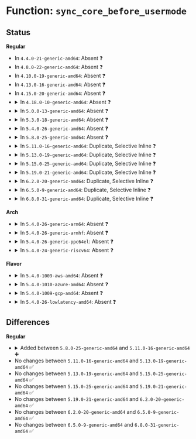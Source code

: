 # Function: <code>sync_core_before_usermode</code>

## Status
<b>Regular</b>
<ul>
<li>
In <code>4.4.0-21-generic-amd64</code>: Absent ❓
</li>
<li>
In <code>4.8.0-22-generic-amd64</code>: Absent ❓
</li>
<li>
In <code>4.10.0-19-generic-amd64</code>: Absent ❓
</li>
<li>
In <code>4.13.0-16-generic-amd64</code>: Absent ❓
</li>
<li>
In <code>4.15.0-20-generic-amd64</code>: Absent ❓
</li>
<li>
<details>
<summary>In <code>4.18.0-10-generic-amd64</code>: Absent ❓</summary>

```json
{
  "name": "sync_core_before_usermode",
  "collision_type": "Unique Static",
  "inline_type": "Full",
  "funcs": [
    {
      "addr": 18446744071579612736,
      "name": "sync_core_before_usermode",
      "external": false,
      "loc": "arch/x86/include/asm/sync_core.h:14",
      "file": "kernel/sched/core.c",
      "inline": "declared, inlined",
      "caller_inline": [
        "kernel/sched/core.c:finish_task_switch"
      ],
      "caller_func": []
    }
  ],
  "symbols": []
}
```
</details>
</li>
<li>
<details>
<summary>In <code>5.0.0-13-generic-amd64</code>: Absent ❓</summary>

```json
{
  "name": "sync_core_before_usermode",
  "collision_type": "Unique Static",
  "inline_type": "Full",
  "funcs": [
    {
      "addr": 18446744071579651039,
      "name": "sync_core_before_usermode",
      "external": false,
      "loc": "arch/x86/include/asm/sync_core.h:14",
      "file": "kernel/sched/core.c",
      "inline": "declared, inlined",
      "caller_inline": [
        "kernel/sched/core.c:finish_task_switch"
      ],
      "caller_func": []
    }
  ],
  "symbols": []
}
```
</details>
</li>
<li>
<details>
<summary>In <code>5.3.0-18-generic-amd64</code>: Absent ❓</summary>

```json
{
  "name": "sync_core_before_usermode",
  "collision_type": "Unique Static",
  "inline_type": "Full",
  "funcs": [
    {
      "addr": 18446744071579674579,
      "name": "sync_core_before_usermode",
      "external": false,
      "loc": "arch/x86/include/asm/sync_core.h:14",
      "file": "kernel/sched/core.c",
      "inline": "declared, inlined",
      "caller_inline": [
        "kernel/sched/core.c:finish_task_switch"
      ],
      "caller_func": []
    }
  ],
  "symbols": []
}
```
</details>
</li>
<li>
<details>
<summary>In <code>5.4.0-26-generic-amd64</code>: Absent ❓</summary>

```json
{
  "name": "sync_core_before_usermode",
  "collision_type": "Unique Static",
  "inline_type": "Full",
  "funcs": [
    {
      "addr": 18446744071579712890,
      "name": "sync_core_before_usermode",
      "external": false,
      "loc": "arch/x86/include/asm/sync_core.h:14",
      "file": "kernel/sched/core.c",
      "inline": "declared, inlined",
      "caller_inline": [
        "kernel/sched/core.c:finish_task_switch"
      ],
      "caller_func": []
    }
  ],
  "symbols": []
}
```
</details>
</li>
<li>
<details>
<summary>In <code>5.8.0-25-generic-amd64</code>: Absent ❓</summary>

```json
{
  "name": "sync_core_before_usermode",
  "collision_type": "Unique Static",
  "inline_type": "Full",
  "funcs": [
    {
      "addr": 18446744071579758867,
      "name": "sync_core_before_usermode",
      "external": false,
      "loc": "arch/x86/include/asm/sync_core.h:14",
      "file": "kernel/sched/core.c",
      "inline": "declared, inlined",
      "caller_inline": [
        "kernel/sched/core.c:finish_task_switch"
      ],
      "caller_func": []
    }
  ],
  "symbols": []
}
```
</details>
</li>
<li>
<details>
<summary>In <code>5.11.0-16-generic-amd64</code>: Duplicate, Selective Inline ❓</summary>

```c
void sync_core_before_usermode()
```

```json
{
  "name": "sync_core_before_usermode",
  "collision_type": "Static Duplication",
  "inline_type": "Selective",
  "funcs": [
    {
      "addr": 18446744071579724544,
      "name": "sync_core_before_usermode",
      "external": false,
      "loc": "arch/x86/include/asm/sync_core.h:96",
      "file": "kernel/sched/core.c",
      "inline": "seen, unknown",
      "caller_inline": [],
      "caller_func": []
    },
    {
      "addr": 18446744071579929291,
      "name": "sync_core_before_usermode",
      "external": false,
      "loc": "arch/x86/include/asm/sync_core.h:96",
      "file": "kernel/sched/membarrier.c",
      "inline": "declared, inlined",
      "caller_inline": [
        "kernel/sched/membarrier.c:ipi_sync_core"
      ],
      "caller_func": []
    }
  ],
  "symbols": [
    {
      "addr": 18446744071579724544,
      "name": "sync_core_before_usermode",
      "section": ".text",
      "bind": "STB_LOCAL",
      "size": 42
    }
  ]
}
```
</details>
</li>
<li>
<details>
<summary>In <code>5.13.0-19-generic-amd64</code>: Duplicate, Selective Inline ❓</summary>

```c
void sync_core_before_usermode()
```

```json
{
  "name": "sync_core_before_usermode",
  "collision_type": "Static Duplication",
  "inline_type": "Selective",
  "funcs": [
    {
      "addr": 18446744071579731920,
      "name": "sync_core_before_usermode",
      "external": false,
      "loc": "arch/x86/include/asm/sync_core.h:96",
      "file": "kernel/sched/core.c",
      "inline": "seen, unknown",
      "caller_inline": [],
      "caller_func": []
    },
    {
      "addr": 18446744071579937195,
      "name": "sync_core_before_usermode",
      "external": false,
      "loc": "arch/x86/include/asm/sync_core.h:96",
      "file": "kernel/sched/membarrier.c",
      "inline": "declared, inlined",
      "caller_inline": [
        "kernel/sched/membarrier.c:ipi_sync_core"
      ],
      "caller_func": []
    }
  ],
  "symbols": [
    {
      "addr": 18446744071579731920,
      "name": "sync_core_before_usermode",
      "section": ".text",
      "bind": "STB_LOCAL",
      "size": 49
    }
  ]
}
```
</details>
</li>
<li>
<details>
<summary>In <code>5.15.0-25-generic-amd64</code>: Duplicate, Selective Inline ❓</summary>

```c
void sync_core_before_usermode()
```

```json
{
  "name": "sync_core_before_usermode",
  "collision_type": "Static Duplication",
  "inline_type": "Selective",
  "funcs": [
    {
      "addr": 18446744071579811936,
      "name": "sync_core_before_usermode",
      "external": false,
      "loc": "arch/x86/include/asm/sync_core.h:96",
      "file": "kernel/sched/core.c",
      "inline": "seen, unknown",
      "caller_inline": [],
      "caller_func": []
    },
    {
      "addr": 18446744071580062011,
      "name": "sync_core_before_usermode",
      "external": false,
      "loc": "arch/x86/include/asm/sync_core.h:96",
      "file": "kernel/sched/membarrier.c",
      "inline": "declared, inlined",
      "caller_inline": [
        "kernel/sched/membarrier.c:ipi_sync_core"
      ],
      "caller_func": []
    }
  ],
  "symbols": [
    {
      "addr": 18446744071579811936,
      "name": "sync_core_before_usermode",
      "section": ".text",
      "bind": "STB_LOCAL",
      "size": 49
    }
  ]
}
```
</details>
</li>
<li>
<details>
<summary>In <code>5.19.0-21-generic-amd64</code>: Duplicate, Selective Inline ❓</summary>

```c
void sync_core_before_usermode()
```

```json
{
  "name": "sync_core_before_usermode",
  "collision_type": "Static Duplication",
  "inline_type": "Selective",
  "funcs": [
    {
      "addr": 18446744071579919632,
      "name": "sync_core_before_usermode",
      "external": false,
      "loc": "arch/x86/include/asm/sync_core.h:96",
      "file": "kernel/sched/core.c",
      "inline": "seen, unknown",
      "caller_inline": [],
      "caller_func": []
    },
    {
      "addr": 18446744071580139659,
      "name": "sync_core_before_usermode",
      "external": false,
      "loc": "arch/x86/include/asm/sync_core.h:96",
      "file": "kernel/sched/build_utility.c",
      "inline": "declared, inlined",
      "caller_inline": [
        "kernel/sched/build_utility.c:ipi_sync_core"
      ],
      "caller_func": []
    }
  ],
  "symbols": [
    {
      "addr": 18446744071579919632,
      "name": "sync_core_before_usermode",
      "section": ".text",
      "bind": "STB_LOCAL",
      "size": 66
    }
  ]
}
```
</details>
</li>
<li>
<details>
<summary>In <code>6.2.0-20-generic-amd64</code>: Duplicate, Selective Inline ❓</summary>

```c
void sync_core_before_usermode()
```

```json
{
  "name": "sync_core_before_usermode",
  "collision_type": "Static Duplication",
  "inline_type": "Selective",
  "funcs": [
    {
      "addr": 18446744071580074448,
      "name": "sync_core_before_usermode",
      "external": false,
      "loc": "arch/x86/include/asm/sync_core.h:96",
      "file": "kernel/sched/core.c",
      "inline": "seen, unknown",
      "caller_inline": [],
      "caller_func": []
    },
    {
      "addr": 18446744071580314795,
      "name": "sync_core_before_usermode",
      "external": false,
      "loc": "arch/x86/include/asm/sync_core.h:96",
      "file": "kernel/sched/build_utility.c",
      "inline": "declared, inlined",
      "caller_inline": [
        "kernel/sched/build_utility.c:ipi_sync_core"
      ],
      "caller_func": []
    }
  ],
  "symbols": [
    {
      "addr": 18446744071580074448,
      "name": "sync_core_before_usermode",
      "section": ".text",
      "bind": "STB_LOCAL",
      "size": 66
    }
  ]
}
```
</details>
</li>
<li>
<details>
<summary>In <code>6.5.0-9-generic-amd64</code>: Duplicate, Selective Inline ❓</summary>

```c
void sync_core_before_usermode()
```

```json
{
  "name": "sync_core_before_usermode",
  "collision_type": "Static Duplication",
  "inline_type": "Selective",
  "funcs": [
    {
      "addr": 18446744071580127952,
      "name": "sync_core_before_usermode",
      "external": false,
      "loc": "arch/x86/include/asm/sync_core.h:96",
      "file": "kernel/sched/core.c",
      "inline": "seen, unknown",
      "caller_inline": [],
      "caller_func": []
    },
    {
      "addr": 18446744071580381467,
      "name": "sync_core_before_usermode",
      "external": false,
      "loc": "arch/x86/include/asm/sync_core.h:96",
      "file": "kernel/sched/build_utility.c",
      "inline": "declared, inlined",
      "caller_inline": [
        "kernel/sched/build_utility.c:ipi_sync_core"
      ],
      "caller_func": []
    }
  ],
  "symbols": [
    {
      "addr": 18446744071580127952,
      "name": "sync_core_before_usermode",
      "section": ".text",
      "bind": "STB_LOCAL",
      "size": 66
    }
  ]
}
```
</details>
</li>
<li>
<details>
<summary>In <code>6.8.0-31-generic-amd64</code>: Duplicate, Selective Inline ❓</summary>

```c
void sync_core_before_usermode()
```

```json
{
  "name": "sync_core_before_usermode",
  "collision_type": "Static Duplication",
  "inline_type": "Selective",
  "funcs": [
    {
      "addr": 18446744071580172496,
      "name": "sync_core_before_usermode",
      "external": false,
      "loc": "arch/x86/include/asm/sync_core.h:96",
      "file": "kernel/sched/core.c",
      "inline": "seen, unknown",
      "caller_inline": [],
      "caller_func": []
    },
    {
      "addr": 18446744071580438667,
      "name": "sync_core_before_usermode",
      "external": false,
      "loc": "arch/x86/include/asm/sync_core.h:96",
      "file": "kernel/sched/build_utility.c",
      "inline": "declared, inlined",
      "caller_inline": [
        "kernel/sched/build_utility.c:ipi_sync_core"
      ],
      "caller_func": []
    }
  ],
  "symbols": [
    {
      "addr": 18446744071580172496,
      "name": "sync_core_before_usermode",
      "section": ".text",
      "bind": "STB_LOCAL",
      "size": 66
    }
  ]
}
```
</details>
</li>
</ul>
<b>Arch</b>
<ul>
<li>
<details>
<summary>In <code>5.4.0-26-generic-arm64</code>: Absent ❓</summary>

```json
{
  "name": "sync_core_before_usermode",
  "collision_type": "Unique Static",
  "inline_type": "Full",
  "funcs": [
    {
      "addr": 0,
      "name": "sync_core_before_usermode",
      "external": false,
      "loc": "include/linux/sync_core.h:15",
      "file": "kernel/sched/core.c",
      "inline": "declared, inlined",
      "caller_inline": [],
      "caller_func": []
    }
  ],
  "symbols": []
}
```
</details>
</li>
<li>
<details>
<summary>In <code>5.4.0-26-generic-armhf</code>: Absent ❓</summary>

```json
{
  "name": "sync_core_before_usermode",
  "collision_type": "Unique Static",
  "inline_type": "Full",
  "funcs": [
    {
      "addr": 0,
      "name": "sync_core_before_usermode",
      "external": false,
      "loc": "include/linux/sync_core.h:15",
      "file": "kernel/sched/core.c",
      "inline": "declared, inlined",
      "caller_inline": [],
      "caller_func": []
    }
  ],
  "symbols": []
}
```
</details>
</li>
<li>
<details>
<summary>In <code>5.4.0-26-generic-ppc64el</code>: Absent ❓</summary>

```json
{
  "name": "sync_core_before_usermode",
  "collision_type": "Unique Static",
  "inline_type": "Full",
  "funcs": [
    {
      "addr": 0,
      "name": "sync_core_before_usermode",
      "external": false,
      "loc": "include/linux/sync_core.h:15",
      "file": "kernel/sched/core.c",
      "inline": "declared, inlined",
      "caller_inline": [],
      "caller_func": []
    }
  ],
  "symbols": []
}
```
</details>
</li>
<li>
<details>
<summary>In <code>5.4.0-24-generic-riscv64</code>: Absent ❓</summary>

```json
{
  "name": "sync_core_before_usermode",
  "collision_type": "Unique Static",
  "inline_type": "Full",
  "funcs": [
    {
      "addr": 0,
      "name": "sync_core_before_usermode",
      "external": false,
      "loc": "include/linux/sync_core.h:15",
      "file": "kernel/sched/core.c",
      "inline": "declared, inlined",
      "caller_inline": [],
      "caller_func": []
    }
  ],
  "symbols": []
}
```
</details>
</li>
</ul>
<b>Flavor</b>
<ul>
<li>
<details>
<summary>In <code>5.4.0-1009-aws-amd64</code>: Absent ❓</summary>

```json
{
  "name": "sync_core_before_usermode",
  "collision_type": "Unique Static",
  "inline_type": "Full",
  "funcs": [
    {
      "addr": 18446744071579689066,
      "name": "sync_core_before_usermode",
      "external": false,
      "loc": "arch/x86/include/asm/sync_core.h:14",
      "file": "kernel/sched/core.c",
      "inline": "declared, inlined",
      "caller_inline": [
        "kernel/sched/core.c:finish_task_switch"
      ],
      "caller_func": []
    }
  ],
  "symbols": []
}
```
</details>
</li>
<li>
<details>
<summary>In <code>5.4.0-1010-azure-amd64</code>: Absent ❓</summary>

```json
{
  "name": "sync_core_before_usermode",
  "collision_type": "Unique Static",
  "inline_type": "Full",
  "funcs": [
    {
      "addr": 18446744071579617586,
      "name": "sync_core_before_usermode",
      "external": false,
      "loc": "arch/x86/include/asm/sync_core.h:14",
      "file": "kernel/sched/core.c",
      "inline": "declared, inlined",
      "caller_inline": [
        "kernel/sched/core.c:finish_task_switch"
      ],
      "caller_func": []
    }
  ],
  "symbols": []
}
```
</details>
</li>
<li>
<details>
<summary>In <code>5.4.0-1009-gcp-amd64</code>: Absent ❓</summary>

```json
{
  "name": "sync_core_before_usermode",
  "collision_type": "Unique Static",
  "inline_type": "Full",
  "funcs": [
    {
      "addr": 18446744071579686042,
      "name": "sync_core_before_usermode",
      "external": false,
      "loc": "arch/x86/include/asm/sync_core.h:14",
      "file": "kernel/sched/core.c",
      "inline": "declared, inlined",
      "caller_inline": [
        "kernel/sched/core.c:finish_task_switch"
      ],
      "caller_func": []
    }
  ],
  "symbols": []
}
```
</details>
</li>
<li>
<details>
<summary>In <code>5.4.0-26-lowlatency-amd64</code>: Absent ❓</summary>

```json
{
  "name": "sync_core_before_usermode",
  "collision_type": "Unique Static",
  "inline_type": "Full",
  "funcs": [
    {
      "addr": 18446744071579715556,
      "name": "sync_core_before_usermode",
      "external": false,
      "loc": "arch/x86/include/asm/sync_core.h:14",
      "file": "kernel/sched/core.c",
      "inline": "declared, inlined",
      "caller_inline": [
        "kernel/sched/core.c:finish_task_switch"
      ],
      "caller_func": []
    }
  ],
  "symbols": []
}
```
</details>
</li>
</ul>

## Differences
<b>Regular</b>
<ul>
<li>
<details>
<summary>Added between <code>5.8.0-25-generic-amd64</code> and <code>5.11.0-16-generic-amd64</code> ➕</summary>

```c
void sync_core_before_usermode()
```
</details>
</li>
<li>
No changes between <code>5.11.0-16-generic-amd64</code> and <code>5.13.0-19-generic-amd64</code> ✅
</li>
<li>
No changes between <code>5.13.0-19-generic-amd64</code> and <code>5.15.0-25-generic-amd64</code> ✅
</li>
<li>
No changes between <code>5.15.0-25-generic-amd64</code> and <code>5.19.0-21-generic-amd64</code> ✅
</li>
<li>
No changes between <code>5.19.0-21-generic-amd64</code> and <code>6.2.0-20-generic-amd64</code> ✅
</li>
<li>
No changes between <code>6.2.0-20-generic-amd64</code> and <code>6.5.0-9-generic-amd64</code> ✅
</li>
<li>
No changes between <code>6.5.0-9-generic-amd64</code> and <code>6.8.0-31-generic-amd64</code> ✅
</li>
</ul>
